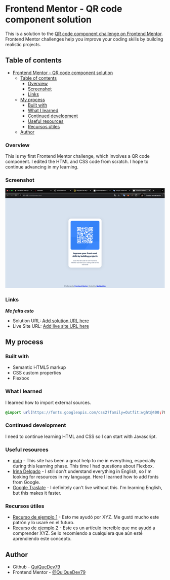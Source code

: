 # Frontend Mentor - QR code component solution

This is a solution to the [QR code component challenge on Frontend Mentor](https://www.frontendmentor.io/challenges/qr-code-component-iux_sIO_H). Frontend Mentor challenges help you improve your coding skills by building realistic projects. 

## Table of contents

- [Frontend Mentor - QR code component solution](#frontend-mentor---qr-code-component-solution)
  - [Table of contents](#table-of-contents)
    - [Overview](#overview)
    - [Screenshot](#screenshot)
    - [Links](#links)
  - [My process](#my-process)
    - [Built with](#built-with)
    - [What I learned](#what-i-learned)
    - [Continued development](#continued-development)
    - [Useful resources](#useful-resources)
    - [Recursos útiles](#recursos-útiles)
  - [Author](#author)

### Overview

This is my first Frontend Mentor challenge, which involves a QR code component.
I edited the HTML and CSS code from scratch.
I hope to continue advancing in my learning.

### Screenshot

![](./preview.png)


### Links
***Me falta esto***
- Solution URL: [Add solution URL here](https://your-solution-url.com)
- Live Site URL: [Add live site URL here](https://your-live-site-url.com)

## My process

### Built with

- Semantic HTML5 markup
- CSS custom properties
- Flexbox


### What I learned

I learned how to import external sources.

```css
@import url(https://fonts.googleapis.com/css2?family=Outfit:wght@400;700&display=swap);
```


### Continued development

I need to continue learning HTML and CSS so I can start with Javascript.

### Useful resources

- [mdn](https://developer.mozilla.org/en-US/) - This site has been a great help to me in everything, especially during this learning phase. This time I had questions about Flexbox.
- [Irina Delgado](https://www.youtube.com/@irimaya) - I still don't understand everything in English, so I'm looking for resources in my language. Here I learned how to add fonts from Google.
- [Google Traslate](https://translate.google.com/?hl=es-419&tab=TT&sl=auto&tl=en&op=translate) - I definitely can't live without this. I'm learning English, but this makes it faster.

### Recursos útiles

- [Recurso de ejemplo 1](https://www.example.com) - Esto me ayudó por XYZ. Me gustó mucho este patrón y lo usaré en el futuro.
- [Recurso de ejemplo 2](https://www.example.com) - Este es un artículo increíble que me ayudó a comprender XYZ. Se lo recomiendo a cualquiera que aún esté aprendiendo este concepto.

## Author

- Github - [QuiQueDev79](https://github.com/QuiQueDev79)
- Frontend Mentor - [@QuiQueDev79](https://www.frontendmentor.io/profile/QuiQueDev79)


